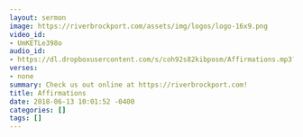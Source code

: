 ```yaml
---
layout: sermon
image: https://riverbrockport.com/assets/img/logos/logo-16x9.png
video_id:
- UmKETLe398o
audio_id:
- https://dl.dropboxusercontent.com/s/coh92s82kibposm/Affirmations.mp3?dl=0
verses:
- none
summary: Check us out online at https://riverbrockport.com!
title: Affirmations
date: 2018-06-13 10:01:52 -0400
categories: []
tags: []
---
```

